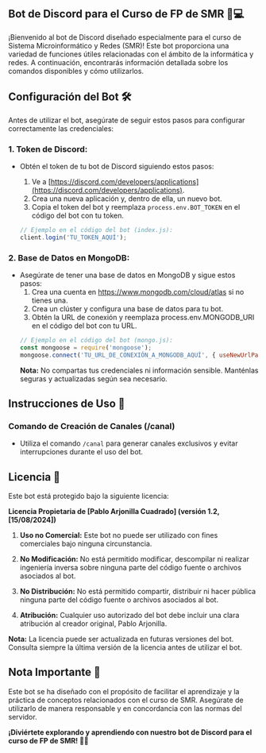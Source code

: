 ## Bot de Discord para el Curso de FP de SMR 🤖💻

¡Bienvenido al bot de Discord diseñado especialmente para el curso de Sistema Microinformático y Redes (SMR)! Este bot proporciona una variedad de funciones útiles relacionadas con el ámbito de la informática y redes. A continuación, encontrarás información detallada sobre los comandos disponibles y cómo utilizarlos.

## Configuración del Bot 🛠️

Antes de utilizar el bot, asegúrate de seguir estos pasos para configurar correctamente las credenciales:

### 1. Token de Discord:

- Obtén el token de tu bot de Discord siguiendo estos pasos:
  1. Ve a [https://discord.com/developers/applications](https://discord.com/developers/applications).
  2. Crea una nueva aplicación y, dentro de ella, un nuevo bot.
  3. Copia el token del bot y reemplaza `process.env.BOT_TOKEN` en el código del bot con tu token.

   ```javascript
   // Ejemplo en el código del bot (index.js):
   client.login('TU_TOKEN_AQUÍ');
   ```
### 2. Base de Datos en MongoDB:

- Asegúrate de tener una base de datos en MongoDB y sigue estos pasos:
  1. Crea una cuenta en https://www.mongodb.com/cloud/atlas si no tienes una.
  2. Crea un clúster y configura una base de datos para tu bot.
  3. Obtén la URL de conexión y reemplaza process.env.MONGODB_URI en el código del bot con tu URL.
  ```javascript
  // Ejemplo en el código del bot (mongo.js):
  const mongoose = require('mongoose');
  mongoose.connect('TU_URL_DE_CONEXIÓN_A_MONGODB_AQUÍ', { useNewUrlParser: true, useUnifiedTopology: true });
  ```
  **Nota:** No compartas tus credenciales ni información sensible. Manténlas seguras y actualizadas según sea necesario.
  
## Instrucciones de Uso 📘

### Comando de Creación de Canales (/canal)

- Utiliza el comando `/canal` para generar canales exclusivos y evitar interrupciones durante el uso del bot.

## Licencia 📜

Este bot está protegido bajo la siguiente licencia:

**Licencia Propietaria de [Pablo Arjonilla Cuadrado] (versión 1.2, [15/08/2024])**

1. **Uso no Comercial:** Este bot no puede ser utilizado con fines comerciales bajo ninguna circunstancia.

2. **No Modificación:** No está permitido modificar, descompilar ni realizar ingeniería inversa sobre ninguna parte del código fuente o archivos asociados al bot.

3. **No Distribución:** No está permitido compartir, distribuir ni hacer pública ninguna parte del código fuente o archivos asociados al bot.

4. **Atribución:** Cualquier uso autorizado del bot debe incluir una clara atribución al creador original, Pablo Arjonilla.

**Nota:** La licencia puede ser actualizada en futuras versiones del bot. Consulta siempre la última versión de la licencia antes de utilizar el bot.

## Nota Importante 📢

Este bot se ha diseñado con el propósito de facilitar el aprendizaje y la práctica de conceptos relacionados con el curso de SMR. Asegúrate de utilizarlo de manera responsable y en concordancia con las normas del servidor.

**¡Diviértete explorando y aprendiendo con nuestro bot de Discord para el curso de FP de SMR! 🚀✨**